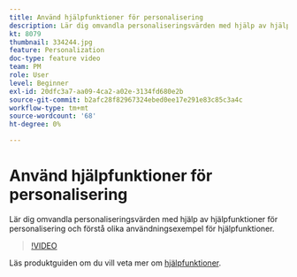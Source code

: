 ```yaml
---
title: Använd hjälpfunktioner för personalisering
description: Lär dig omvandla personaliseringsvärden med hjälp av hjälpfunktioner för personalisering och förstå olika användningsexempel för hjälpfunktioner.
kt: 8079
thumbnail: 334244.jpg
feature: Personalization
doc-type: feature video
team: PM
role: User
level: Beginner
exl-id: 20dfc3a7-aa09-4ca2-a02e-3134fd680e2b
source-git-commit: b2afc28f82967324ebed0ee17e291e83c85c3a4c
workflow-type: tm+mt
source-wordcount: '68'
ht-degree: 0%

---
```


# Använd hjälpfunktioner för personalisering

Lär dig omvandla personaliseringsvärden med hjälp av hjälpfunktioner för personalisering och förstå olika användningsexempel för hjälpfunktioner.

>[!VIDEO](https://video.tv.adobe.com/v/334244?quality=12&learn=on)

Läs produktguiden om du vill veta mer om [hjälpfunktioner](https://experienceleague.adobe.com/docs/journey-optimizer/using/personalized-dynamic-content/personalization/build-expressions/functions/functions.html?lang=en).
